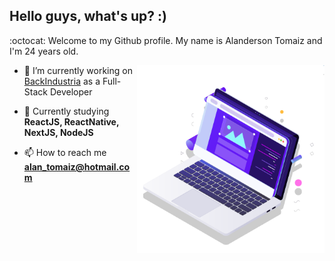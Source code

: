 ## Hello guys, what's up? :)

:octocat: Welcome to my Github profile. My name is Alanderson Tomaiz and I'm 24 years old.

<p align="left">
<img src="pc.svg" min-width="300px" max-width="300px" width="300px" align="right" alt="Computador">
</p>

- 🔭 I’m currently working on [BackIndustria](http://www.backindustria.com.br/) as a Full-Stack Developer

- 🚀 Currently studying **ReactJS, ReactNative, NextJS, NodeJS**

- 📫 How to reach me **alan_tomaiz@hotmail.com**